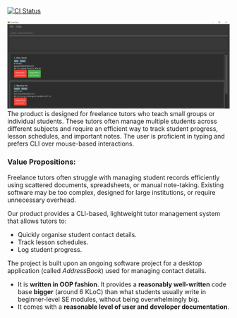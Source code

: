 [![CI Status](https://github.com/se-edu/addressbook-level3/workflows/Java%20CI/badge.svg)](https://github.com/AY2425S2-CS2103T-T13-4/tp/actions)

![Ui](docs/images/Ui.png)
The product is designed for freelance tutors who teach small groups or individual students. These tutors often manage multiple students across different subjects and require an efficient way to track student progress, lesson schedules, and important notes. The user is proficient in typing and prefers CLI over mouse-based interactions.

### Value Propositions:

Freelance tutors often struggle with managing student records efficiently using scattered documents, spreadsheets, or manual note-taking. Existing software may be too complex, designed for large institutions, or require unnecessary overhead.

Our product provides a CLI-based, lightweight tutor management system that allows tutors to:
* Quickly organise student contact details.
* Track lesson schedules. 
* Log student progress.

The project is built upon an ongoing software project for a desktop application (called _AddressBook_) used for managing contact details.
  * It is **written in OOP fashion**. It provides a **reasonably well-written** code base **bigger** (around 6 KLoC) than what students usually write in beginner-level SE modules, without being overwhelmingly big.
  * It comes with a **reasonable level of user and developer documentation**.
